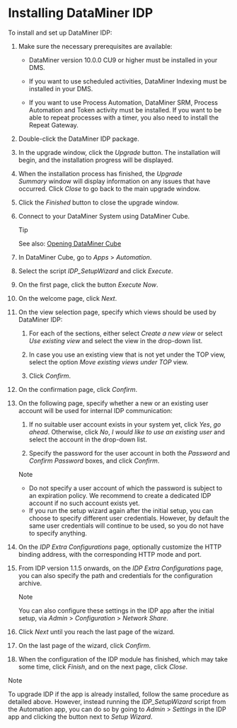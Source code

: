 # Installing DataMiner IDP

To install and set up DataMiner IDP:

1. Make sure the necessary prerequisites are available:

    - DataMiner version 10.0.0 CU9 or higher must be installed in your DMS.

    - If you want to use scheduled activities, DataMiner Indexing must be installed in your DMS.

    - If you want to use Process Automation, DataMiner SRM, Process Automation and Token activity must be installed. If you want to be able to repeat processes with a timer, you also need to install the Repeat Gateway.

2. Double-click the DataMiner IDP package.

3. In the upgrade window, click the *Upgrade* button. The installation will begin, and the installation progress will be displayed.

4. When the installation process has finished, the *Upgrade Summary* window will display information on any issues that have occurred. Click *Close* to go back to the main upgrade window.

5. Click the *Finished* button to close the upgrade window.

6. Connect to your DataMiner System using DataMiner Cube.

    > [!TIP]
    > See also:
    > [Opening DataMiner Cube](../../part_1/DataminerApplications/Opening_DataMiner_Cube.md)

7. In DataMiner Cube, go to *Apps* > *Automation*.

8. Select the script *IDP_SetupWizard* and click *Execute*.

9. On the first page, click the button *Execute Now*.

10. On the welcome page, click *Next*.

11. On the view selection page, specify which views should be used by DataMiner IDP:

    1. For each of the sections, either select *Create a new view* or select *Use existing view* and select the view in the drop-down list.

    2. In case you use an existing view that is not yet under the TOP view, select the option *Move existing views under TOP* view.

    3. Click *Confirm*.

12. On the confirmation page, click *Confirm*.

13. On the following page, specify whether a new or an existing user account will be used for internal IDP communication:

    1. If no suitable user account exists in your system yet, click *Yes*, *go ahead*. Otherwise, click *No*, *I would like to use an existing user* and select the account in the drop-down list.

    2. Specify the password for the user account in both the *Password* and *Confirm Password* boxes, and click *Confirm*.

    > [!NOTE]
    > -  Do not specify a user account of which the password is subject to an expiration policy. We recommend to create a dedicated IDP account if no such account exists yet.
    > -  If you run the setup wizard again after the initial setup, you can choose to specify different user credentials. However, by default the same user credentials will continue to be used, so you do not have to specify anything.

14. On the *IDP Extra Configurations* page, optionally customize the HTTP binding address, with the corresponding HTTP mode and port.

15. From IDP version 1.1.5 onwards, on the *IDP Extra Configurations* page, you can also specify the path and credentials for the configuration archive.

    > [!NOTE]
    > You can also configure these settings in the IDP app after the initial setup, via *Admin* > *Configuration* > *Network Share*.

16. Click *Next* until you reach the last page of the wizard.

17. On the last page of the wizard, click *Confirm*.

18. When the configuration of the IDP module has finished, which may take some time, click *Finish*, and on the next page, click *Close*.

> [!NOTE]
> To upgrade IDP if the app is already installed, follow the same procedure as detailed above. However, instead running the *IDP_SetupWizard* script from the Automation app, you can do so by going to *Admin* > *Settings* in the IDP app and clicking the button next to *Setup Wizard*.
>
